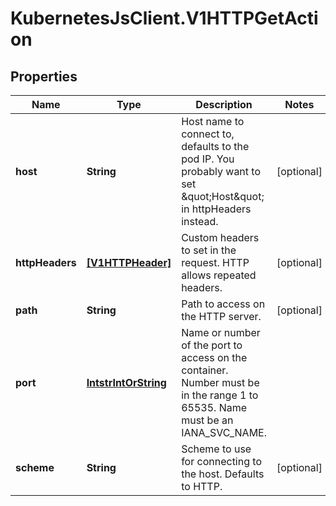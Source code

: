 # KubernetesJsClient.V1HTTPGetAction

## Properties
Name | Type | Description | Notes
------------ | ------------- | ------------- | -------------
**host** | **String** | Host name to connect to, defaults to the pod IP. You probably want to set \&quot;Host\&quot; in httpHeaders instead. | [optional] 
**httpHeaders** | [**[V1HTTPHeader]**](V1HTTPHeader.md) | Custom headers to set in the request. HTTP allows repeated headers. | [optional] 
**path** | **String** | Path to access on the HTTP server. | [optional] 
**port** | [**IntstrIntOrString**](IntstrIntOrString.md) | Name or number of the port to access on the container. Number must be in the range 1 to 65535. Name must be an IANA_SVC_NAME. | 
**scheme** | **String** | Scheme to use for connecting to the host. Defaults to HTTP. | [optional] 


